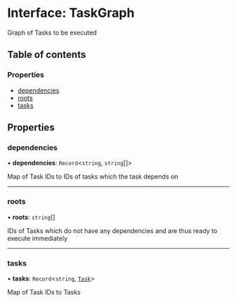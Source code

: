 # Interface: TaskGraph

Graph of Tasks to be executed

## Table of contents

### Properties

- [dependencies](../../devkit/documents/TaskGraph#dependencies)
- [roots](../../devkit/documents/TaskGraph#roots)
- [tasks](../../devkit/documents/TaskGraph#tasks)

## Properties

### dependencies

• **dependencies**: `Record`<`string`, `string`[]\>

Map of Task IDs to IDs of tasks which the task depends on

---

### roots

• **roots**: `string`[]

IDs of Tasks which do not have any dependencies and are thus ready to execute immediately

---

### tasks

• **tasks**: `Record`<`string`, [`Task`](../../devkit/documents/Task)\>

Map of Task IDs to Tasks
